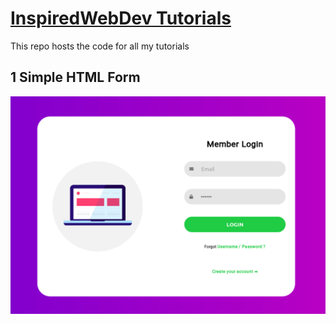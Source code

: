 # [InspiredWebDev Tutorials](http://inspiredwebdev.com)

This repo hosts the code for all my tutorials


## 1 Simple HTML Form

![project 1 - simple html form](/screenshots/1_HTML_form.png)

